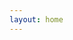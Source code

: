 ```yaml
---
layout: home
---
```

<Banner title="世间美妙的事物有很多，其中要数编程和数学。"/>
<GlslCanvas once="once" :ratioHeight="2.0" cases="1"/>

<card-list :data="[
  {img:'./thumbnail/three-demo1.png',title:'',link: 'https://s-yonggang.github.io/s-three/#/modelControl'},
  {img:'./thumbnail/three-demo2.png',title:'ThreeJs-demo2',link: 'https://s-yonggang.github.io/s-three/#/modelviewer'},
  {img:'./thumbnail/three-demo3.png',title:'ThreeJs-demo3',link: 'https://s-yonggang.github.io/s-three/#/particle'},
  {img:'./thumbnail/three-demo4.png',title:'ThreeJs-demo4',link: 'https://s-yonggang.github.io/s-three/#/eclipse'},
  {img:'./thumbnail/three-demo5.png',title:'ThreeJs-WebGPU Point',link: 'https://s-yonggang.github.io/s-three/#/gpuPoint'},
  {img:'./thumbnail/three-demo6.png',title:'ThreeJs-customizeShader1',link: 'https://s-yonggang.github.io/s-three/#/customizeShader1'},
  {img:'./thumbnail/three-demo.png',title:'ThreeJs-customizeShader1',link: 'https://s-yonggang.github.io/s-three/#/shader-base-1'},
  {img:'./thumbnail/three-demo.png',title:'ThreeJs-customizeShader1',link: 'https://s-yonggang.github.io/s-three/#/shader-base-2'},
  {img:'./thumbnail/canvas-demo1.png',title:'Canvas-demo1',link: 'https://s-yonggang.github.io/magic-canvas/#/demo-1'},
  {img:'./thumbnail/canvas-demo2.png',title:'Canvas-demo1',link: 'https://s-yonggang.github.io/magic-canvas/#/demo-2'},
  {img:'./thumbnail/canvas-demo3.png',title:'Canvas-demo2',link: 'https://s-yonggang.github.io/magic-canvas/#/demo-3'},
  {img:'./thumbnail/canvas-demo4.png',title:'Canvas-demo3',link: 'https://s-yonggang.github.io/magic-canvas/#/demo-4'},
]"/>